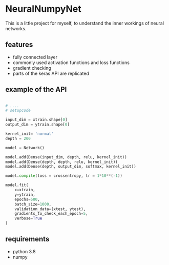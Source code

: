 # NeuralNumpyNet

This is a little project for myself, to understand the inner workings of neural networks.

## features

* fully connected layer
* commonly used activation functions and loss functions
* gradient checking
* parts of the keras API are replicated

## example of the API

```python

# ....
# setupcode

input_dim = xtrain.shape[0]
output_dim = ytrain.shape[0]

kernel_init= 'normal'
depth = 200

model = Network()

model.add(Dense(input_dim, depth, relu, kernel_init))
model.add(Dense(depth, depth, relu, kernel_init))
model.add(Dense(depth, output_dim, softmax, kernel_init))

model.compile(loss = crossentropy, lr = 1*10**(-1))

model.fit(
    x=xtrain,
    y=ytrain,
    epochs=500,
    batch_size=1000,
    validation_data=(xtest, ytest),
    gradients_to_check_each_epoch=5,
    verbose=True
)

```

## requirements

 * python 3.8
 * numpy
